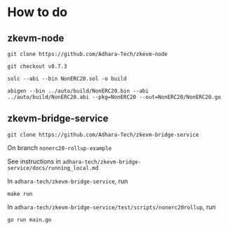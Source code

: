# How to do

## zkevm-node

```shell
git clone https://github.com/Adhara-Tech/zkevm-node
```

```shell
git checkout v0.7.3
```

```shell
solc --abi --bin NonERC20.sol -o build
```

```shell
abigen --bin ../auto/build/NonERC20.bin --abi ../auto/build/NonERC20.abi --pkg=NonERC20 --out=NonERC20/NonERC20.go
```

## zkevm-bridge-service

```shell
git clone https://github.com/Adhara-Tech/zkevm-bridge-service
```

On branch `nonerc20-rollup-example`

See instructions in `adhara-tech/zkevm-bridge-service/docs/running_local.md`

In `adhara-tech/zkevm-bridge-service`, run
```shell
make run
```

In `adhara-tech/zkevm-bridge-service/test/scripts/nonerc20rollup`, run
```shell
go run main.go
```


